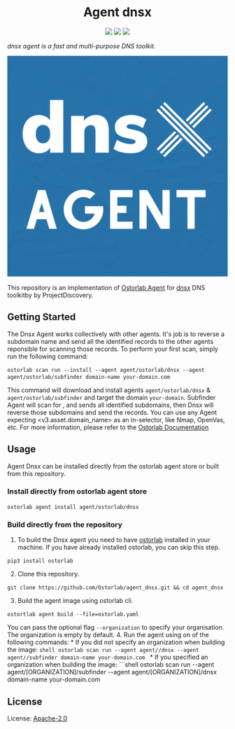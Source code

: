 <h1 align="center">Agent dnsx</h1>

<p align="center">
<img src="https://img.shields.io/badge/License-Apache_2.0-brightgreen.svg">
<img src="https://img.shields.io/github/languages/top/ostorlab/agent_dnsx">
<img src="https://img.shields.io/badge/PRs-welcome-brightgreen.svg">
</p>

_dnsx agent is a fast and multi-purpose DNS toolkit._

<p align="center">
<img src="https://github.com/Ostorlab/agent_dnsx/blob/main/images/cover.png" alt="agent-dnsx" />
</p>

This repository is an implementation of [Ostorlab Agent](https://pypi.org/project/ostorlab/) for [dnsx](https://github.com/projectdiscovery/dnsx) DNS toolkitby by ProjectDiscovery.
  ## Getting Started
  The Dnsx Agent works collectively with other agents. It's job is to reverse a subdomain name and send all the identified records to the other agents reponsible for scanning those records.
  To perform your first scan, simply run the following command:
  ```shell
  ostorlab scan run --install --agent agent/ostorlab/dnsx --agent agent/ostorlab/subfinder domain-name your-domain.com
  ```
  This command will download and install agents  `agent/ostorlab/dnsx` & `agent/ostorlab/subfinder` and target the domain  `your-domain`.
  Subfinder Agent will scan for <your-domain>, and sends all identified subdomains, then Dnsx will reverse those subdomains and send the records.
  You can use any Agent expecting <v3.asset.domain_name> as an in-selector, like Nmap, OpenVas, etc.
  For more information, please refer to the [Ostorlab Documentation](https://github.com/Ostorlab/ostorlab/blob/main/README.md)
  ## Usage
  Agent Dnsx can be installed directly from the ostorlab agent store or built from this repository.
  ### Install directly from ostorlab agent store
  ```shell
  ostorlab agent install agent/ostorlab/dnsx
  ```
  ### Build directly from the repository
  1. To build the Dnsx agent you need to have [ostorlab](https://pypi.org/project/ostorlab/) installed in your machine. If you have already installed ostorlab, you can skip this step.
  ```shell
  pip3 install ostorlab
  ```
  2. Clone this repository.
  ```shell
  git clone https://github.com/Ostorlab/agent_dnsx.git && cd agent_dnsx
  ```
  3. Build the agent image using ostorlab cli.
  ```shell
  ostortlab agent build --file=ostorlab.yaml
  ```
  You can pass the optional flag `--organization` to specify your organisation. The organization is empty by default.
  4. Run the agent using on of the following commands:
    * If you did not specify an organization when building the image:
      ```shell
      ostorlab scan run --agent agent//dnsx --agent agent//subfinder domain-name your-domain.com
      ```
    * If you specified an organization when building the image:
      ```shell
      ostorlab scan run --agent agent/[ORGANIZATION]/subfinder --agent agent/[ORGANIZATION]/dnsx  domain-name your-domain.com

  ## License

  License: [Apache-2.0](./LICENSE)
